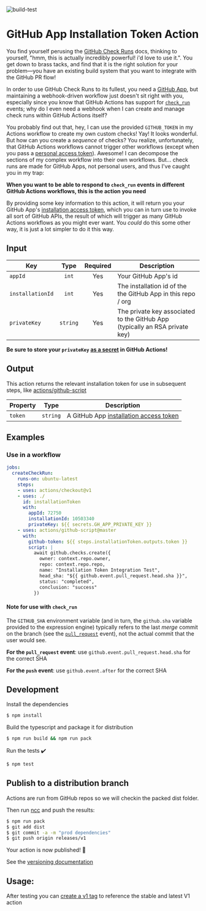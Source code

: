 ![build-test](https://github.com/jnwng/github-app-installation-token-action/workflows/build-test/badge.svg)

# GitHub App Installation Token Action

You find yourself perusing the [GitHub Check Runs](https://docs.github.com/en/rest/reference/checks#runs) docs, thinking to yourself, "hmm, this is actually incredibly powerful! i'd love to use it.". You get down to brass tacks, and find that it is the right solution for your problem—you have an existing build system that you want to integrate with the GitHub PR flow!

In order to use GitHub Check Runs to its fullest, you need a [GitHub App](https://docs.github.com/en/developers/apps), but maintaining a webhook-driven workflow just doesn't sit right with you, especially since you know that GitHub Actions has support for [`check_run`](https://docs.github.com/en/actions/reference/events-that-trigger-workflows#check_run) events; why do I even need a webhook when I can create and manage check runs within GitHub Actions itself?

You probably find out that, hey, I can use the provided `GITHUB_TOKEN` in my Actions workflow to create my own custom checks! Yay! It looks wonderful. But how can you create a _sequence_ of checks? You realize, unfortunately, that GitHub Actions workflows cannot trigger other workflows (except when you pass a [personal access token](https://docs.github.com/en/actions/reference/events-that-trigger-workflows#triggering-new-workflows-using-a-personal-access-token)). Awesome! I can decompose the sections of my complex workflow into their own workflows. But... check runs are made for GitHub Apps, not personal users, and thus I've caught you in my trap:

**When you want to be able to respond to `check_run` events in different GitHub Actions workflows, this is the action you need**

By providing some key information to this action, it will return you your GitHub App's [installation access token](https://docs.github.com/en/rest/reference/apps#create-an-installation-access-token-for-an-app), which you can in turn use to invoke all sort of GitHub APIs, the result of which will trigger as many GitHub Actions workflows as you might ever want. You _could_ do this some other way, it is just a lot simpler to do it this way.

## Input

| Key                     |   Type   | Required | Description                                                             |
| ----------------------- | :------: | :------: | ----------------------------------------------------------------------- |
| `appId`                 | `int`    |   Yes    | Your GitHub App's id                                                    |
| `installationId`        | `int`    |   Yes    | The installation id of the the GitHub App in this repo / org            |
| `privateKey`            | `string` |   Yes    | The private key associated to the GitHub App (typically an RSA private key)|

**Be sure to store your `privateKey` [as a secret](https://docs.github.com/en/actions/configuring-and-managing-workflows/creating-and-storing-encrypted-secrets) in GitHub Actions!**

## Output

This action returns the relevant installation token for use in subsequent steps, like [actions/github-script](https://github.com/actions/github-script)

| Property          | Type      | Description                                                                         |
| ----------------- | --------- | ----------------------------------------------------------------------------------- |
| `token`           | `string`  | A GitHub App [installation access token](https://docs.github.com/en/rest/reference/apps#create-an-installation-access-token-for-an-app)|

## Examples

### Use in a workflow

```yml
jobs:
  createCheckRun:
    runs-on: ubuntu-latest
    steps:
    - uses: actions/checkout@v1
    - uses: ./
      id: installationToken
      with: 
        appId: 72750
        installationId: 10503340
        privateKey: ${{ secrets.GH_APP_PRIVATE_KEY }}
    - uses: actions/github-script@master
      with:
        github-token: ${{ steps.installationToken.outputs.token }}
        script: |
          await github.checks.create({
            owner: context.repo.owner,
            repo: context.repo.repo,
            name: "Installation Token Integration Test",
            head_sha: "${{ github.event.pull_request.head.sha }}",
            status: "completed",
            conclusion: "success"
          })
```

#### Note for use with `check_run`
The `GITHUB_SHA` environment variable (and in turn, the `github.sha` variable provided to the expression engine) typically refers to the last _merge_ commit on the branch (see the [`pull_request`](https://docs.github.com/en/actions/reference/events-that-trigger-workflows#pull_request) event), not the actual commit that the user would see.

**For the `pull_request` event**: use `github.event.pull_request.head.sha` for the correct SHA

**For the `push` event**: use `github.event.after` for the correct SHA

## Development

Install the dependencies  
```bash
$ npm install
```

Build the typescript and package it for distribution
```bash
$ npm run build && npm run pack
```

Run the tests :heavy_check_mark:  
```bash
$ npm test
```

## Publish to a distribution branch

Actions are run from GitHub repos so we will checkin the packed dist folder. 

Then run [ncc](https://github.com/zeit/ncc) and push the results:
```bash
$ npm run pack
$ git add dist
$ git commit -a -m "prod dependencies"
$ git push origin releases/v1
```

Your action is now published! :rocket: 

See the [versioning documentation](https://github.com/actions/toolkit/blob/master/docs/action-versioning.md)

## Usage:

After testing you can [create a v1 tag](https://github.com/actions/toolkit/blob/master/docs/action-versioning.md) to reference the stable and latest V1 action

